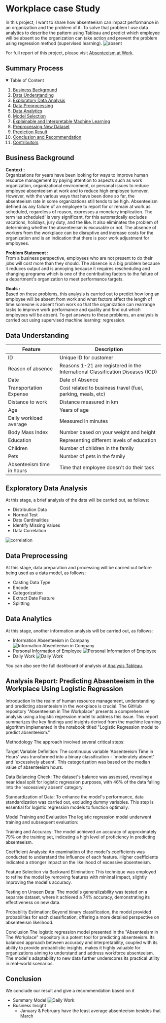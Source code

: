 # Workplace case Study

In this project, I want to share how absenteeism can impact performance in an organization and the problem of it. To solve that problem I use data analytics to describe the pattern using Tableau and predict which employee will be absent so the organization can take action and prevent the problem using regression method (supervised learning).
![absent](Image/BLOG_Absent.jpg)

For full report of this project, please visit [Absenteeism at Work]([https://github.com/Juantonios1/Absenteeism-Analysis-to-Improve-Work-Performance/blob/main/Absenteeism%20Analysis%20ipynb/Absenteeism%20Analysis%20to%20Improve%20Work%20Performance.ipynb](https://github.com/farahzak/Absenteeism-in-The-Workplace/blob/main/Absenteeism%20-%20Data%20Preprocessing.ipynb)).

## Summary Process
<!-- TABLE OF CONTENTS -->
<details open="open">
  <summary>Table of Content</summary>
  <ol>
    <li>
      <a href="#business-background">Business Background</a>
    </li>
    <li>
      <a href="#data-understanding">Data Understanding</a>
    </li>
    <li>
      <a href="#exploratory-data-analysis">Exploratory Data Analysis</a>
    </li>
    <li><a href="#data-preprocessing">Data Preprocessing</a></li>
    <li><a href="#data-analytics">Data Analytics</a></li>
    <li><a href="#model-selection">Model Selection</a></li>
    <li><a href="#explainable-and-interpretable-machine-learning">Explainable and Interpretable Machine Learning</a></li>
    <li><a href="#preprocessing-new-dataset">Preprocessing New Dataset</a></li>
    <li><a href="#prediction-result">Prediction Result</a></li>
    <li><a href="#conclusion">Conclusion and Recommendation</a></li>
    <li><a href="#contributors">Contributors</a></li>
  </ol>
</details>

## Business Background
**Context :**  
Organizations for years have been looking for ways to improve human resource management by paying attention to aspects such as work organization, organizational environment, or personal issues to reduce employee absenteeism at work and to reduce high employee turnover. However, with the various ways that have been done so far, the absenteeism rate in some organizations still tends to be high. Absenteeism defined as any failure of an employee to report for or remain at work as scheduled, regardless of reason, expresses a monetary implication. The term ‘as scheduled’ is very significant, for this automatically excludes vacations, holidays, jury duty, and the like. It also eliminates the problem of determining whether the absenteeism is excusable or not. The absence of workers from the workplace can be disruptive and increase costs for the organization and is an indication that there is poor work adjustment for employees.

**Problem Statement :**  
From a business perspective, employees who are not present to do their jobs will cost more than they should. The absence is a big problem because it reduces output and is annoying because it requires rescheduling and changing programs which is one of the contributing factors to the failure of a department's organization to meet performance targets.

**Goals :**  
Based on these problems, this analysis is carried out to predict how long an employee will be absent from work and what factors affect the length of time someone is absent from work so that the organization can rearrange tasks to improve work performance and quality and find out which employees will be absent. To get answers to these problems, an analysis is carried out using supervised machine learning: regression.

## Data Understanding

| Feature      | Description                                                                                   |
|--------------|-----------------------------------------------------------------------------------------------|
| ID           | Unique ID for customer                                                                        |
| Reason of absence | Reasons 1-21 are registered in the International Classification Diseases (ICD)               |
| Date         | Date of Absence                                                                               |
| Transportation Expense | Cost related to business travel (fuel, parking, meals, etc)                                   |
| Distance to work | Distance measured in km                                                                       |
| Age          | Years of age                                                                                  |
| Daily workload average | Measured in minutes                                                                           |
| Body Mass Index | Number based on your weight and height                                                        |
| Education    | Representing different levels of education                                                    |
| Children     | Number of children in the family                                                              |
| Pets         | Number of pets in the family                                                                  |
| Absenteeism time in hours | Time that employee doesn't do their task                                                      |

## Exploratory Data Analysis
At this stage, a brief analysis of the data will be carried out, as follows:
* Distribution Data
* Normal Test
* Data Cardinalities
* Identify Missing Values
* Data Correlation

![correlation](Image/Correlation.png)

## Data Preprocessing
At this stage, data preparation and processing will be carried out before being used as a data model, as follows:
* Casting Data Type
* Encode
* Categorization
* Extract Date Feature
* Splitting

## Data Analytics
At this stage, another information analysis will be carried out, as follows:
* Information Absenteeism in Company
![Information Absenteeism in Company](Image/Dashboard_1.png)
* Personal Information of Employee
![Personal Information of Employee](Image/Dashboard_2.png)
* Daily Work
![Daily Work](Image/Dashboard_3.png)

You can also see the full dashboard of analysis at [Analysis Tableau](https://public.tableau.com/app/profile/juan1691/viz/AnalysisAbseenteismProject/AnalysisAbseenteism).

## Analysis Report: Predicting Absenteeism in the Workplace Using Logistic Regression
Introduction
In the realm of human resource management, understanding and predicting absenteeism in the workplace is crucial. The GitHub repository "Absenteeism in The Workplace" presents a comprehensive analysis using a logistic regression model to address this issue. This report summarizes the key findings and insights derived from the machine learning algorithm implemented in the notebook titled "Logistic Regression model to predict absenteeism."

Methodology
The approach involved several critical steps:

Target Variable Definition: The continuous variable 'Absenteeism Time in Hours' was transformed into a binary classification - 'moderately absent' and 'excessively absent'. This categorization was based on the median value of absenteeism hours.

Data Balancing Check: The dataset's balance was assessed, revealing a near ideal split for logistic regression purposes, with 46% of the data falling into the 'excessively absent' category.

Standardization of Data: To enhance the model's performance, data standardization was carried out, excluding dummy variables. This step is essential for logistic regression models to function optimally.

Model Training and Evaluation
The logistic regression model underwent training and subsequent evaluation:

Training and Accuracy: The model achieved an accuracy of approximately 79% on the training set, indicating a high level of proficiency in predicting absenteeism.

Coefficient Analysis: An examination of the model's coefficients was conducted to understand the influence of each feature. Higher coefficients indicated a stronger impact on the likelihood of excessive absenteeism.

Feature Selection via Backward Elimination: This technique was employed to refine the model by removing features with minimal impact, slightly improving the model's accuracy.

Testing on Unseen Data: The model's generalizability was tested on a separate dataset, where it achieved a 74% accuracy, demonstrating its effectiveness on new data.

Probability Estimation: Beyond binary classification, the model provided probabilities for each classification, offering a more detailed perspective on absenteeism likelihood.

Conclusion
The logistic regression model presented in the "Absenteeism in The Workplace" repository is a potent tool for predicting absenteeism. Its balanced approach between accuracy and interpretability, coupled with its ability to provide probabilistic insights, makes it highly valuable for organizations aiming to understand and address workforce absenteeism. The model's adaptability to new data further underscores its practical utility in real-world scenarios.
## Conclusion
We conclude our result and give a recommendation based on it
* Summary Model
![Daily Work](Image/summary.png)
* Business Insight
  * January & February have the least average absenteeism besides that March
